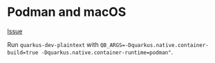 # Podman and macOS

[Issue](https://github.com/quarkusio/quarkus/issues/33188)

Run `quarkus-dev-plaintext` with 
`QB_ARGS=-Dquarkus.native.container-build=true -Dquarkus.native.container-runtime=podman"`.